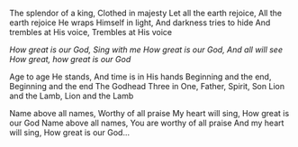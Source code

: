 The splendor of a king, Clothed in majesty
Let all the earth rejoice, All the earth rejoice
He wraps Himself in light, And darkness tries to hide
And trembles at His voice, Trembles at His voice

_How great is our God, Sing with me
How great is our God, And all will see
How great, how great is our God_

Age to age He stands, And time is in His hands
Beginning and the end, Beginning and the end
The Godhead Three in One, Father, Spirit, Son
Lion and the Lamb, Lion and the Lamb

Name above all names, Worthy of all praise
My heart will sing, How great is our God
Name above all names, You are worthy of all praise
And my heart will sing, How great is our God...

